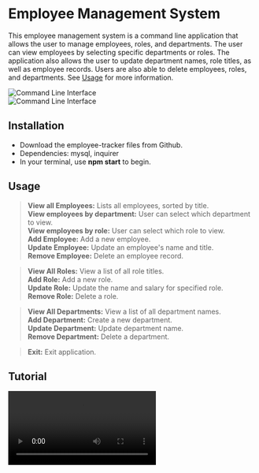 # Employee Management System   
This employee management system is a command line application that allows the user to manage employees, roles, and departments. The user can view employees by selecting specific departments or roles. The application also allows the user to update department names, role titles, as well as employee records. Users are also able to delete employees, roles, and departments. See [Usage](#usage) for more information.

![Command Line Interface](https://jxleilani.github.io/employee-tracker/assets/commandline1.png)  
![Command Line Interface](https://jxleilani.github.io/employee-tracker/assets/commandline2.png)

## Installation
* Download the employee-tracker files from Github.
* Dependencies: mysql, inquirer
* In your terminal, use **npm start** to begin.

## Usage

>**View all Employees:** Lists all employees, sorted by title.  
>**View employees by department:** User can select which department to view.  
>**View employees by role:** User can select which role to view.  
>**Add Employee:** Add a new employee.  
>**Update Employee:** Update an employee's name and title.  
>**Remove Employee:** Delete an employee record.  

>**View All Roles:** View a list of all role titles.  
>**Add Role:** Add a new role.  
>**Update Role:** Update the name and salary for specified role.  
>**Remove Role:** Delete a role.  

>**View All Departments:** View a list of all department names.  
>**Add Department:** Create a new department.   
>**Update Department:** Update department name.  
>**Remove Department:** Delete a department. 
  
>**Exit:** Exit application.  

## Tutorial
![Video How To](https://jxleilani.github.io/employee-tracker/assets/screencast.mp4)